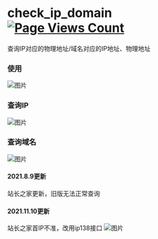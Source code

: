 # check_ip_domain [![Page Views Count](https://badges.toozhao.com/badges/01F8SXYE5TPAPFKSYDQDZ2HVAS/green.svg)](https://badges.toozhao.com/stats/01F8SXYE5TPAPFKSYDQDZ2HVAS "Get your own page views count badge on badges.toozhao.com")
查询IP对应的物理地址/域名对应的IP地址、物理地址

### 使用
![图片](https://user-images.githubusercontent.com/39295496/122931519-8cc65100-d39f-11eb-9c67-2b9e42ac653e.png)

### 查询IP
![图片](https://user-images.githubusercontent.com/39295496/122931580-99e34000-d39f-11eb-86a7-92f1ed7a3c84.png)

### 查询域名
![图片](https://user-images.githubusercontent.com/39295496/122931627-a49dd500-d39f-11eb-8b11-5d7a91431258.png)


#### 2021.8.9更新
站长之家更新，旧版无法正常查询


#### 2021.11.10更新
站长之家首IP不准，改用ip138接口
![图片](https://user-images.githubusercontent.com/39295496/141469688-1e9683c0-8aaf-4122-aa28-990967f0b0db.png)
